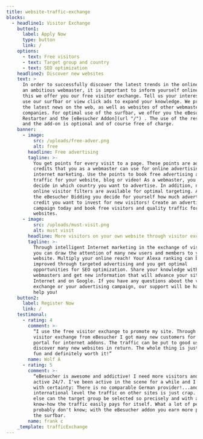 ```yaml
---
title: website-traffic-exchange
blocks:
  - headline1: Visitor Exchange
    button1:
      label: Apply Now
      type: button
      link: /
    options:
      - text: Free visitors
      - text: Target group and country
      - text: SEO optimization
    headline2: Discover new websites
    text: >
      In order to successfully discover the latest trends in the online world as
      an ambitious webmaster, it is important to inform yourself online. For
      this we offer you our free visitor exchange. Tell us your interests and
      use our surfbar or view click ads to expand your knowledge. We present you
      the latest news on the web, as well as websites of other webmasters and
      companies. For optimal use of the surfbar, we offer you the eBesucher
      Restarter and the [eBesucher Addon](url "/") . The use of the restarter
      and the add-on is optional and of course free of charge.
    banner:
      - image:
          src: /uploads/free-adver.png
          alt: free
        headline: Free advertising
        tagline: >-
          You get points for every visit to a page. These points are advertising
          credits that you as a webmaster can use for online advertising and
          internet marketing. Use the points to book free advertising and
          traffic for your website, blog or video! As a webmaster, you can
          decide in which country you want to advertise. In addition, numerous
          online visitor filters are available for optimal targeting. As part of
          the eBesucher Bidding you decide for yourself how much advertising
          credit you want to invest for new visitors! Create an advertising
          campaign today and book free visitors and quality traffic for your
          websites.
      - image:
          src: /uploads/must-visit.png
          alt: must visit
        headline: More visitors on your own website through visitor exchange
        tagline: >-
          Through intelligent Internet marketing in the exchange of visitors,
          you can draw the attention of many new users and members to your
          website. Multiply your online reach! Your Alexa ranking can be
          improved through targeted advertising and you get optimal
          opportunities for SEO optimization. Share your knowledge with other
          webmasters and get new information that will advance your site on the
          Internet and on Google. If you have any questions about the visitor
          exchange or your advertising campaign, our support will be happy to
          help you!
    button2:
      label: Register Now
      link: /
    testimonal:
      - rating: 4
        comment: >-
          “I use the free visitor exchange to promote my site. Through the
          visitor exchange from eBesucher I got many new customers for my online
          portal for internet addons. The traffic can be put to good use and I
          discover many new websites in return. The whole thing is just a lot of
          fun and definitely worth it!”
        name: Wolf A
      - rating: 5
        comment: >-
          “eBesucher is awesome and addictive! I need more visitors and I'm
          active 24/7. I've been active in the scene for a while and I can say
          with certainty: There is no comparable German provider!...and on an
          international level the traffic on other sites is just crap. Nowhere
          else can the target group be selected so precisely and with a little
          know-how the traffic easily pays for itself. What a lot of people
          probably don't know; with the eBesucher addon you earn more points in
          the surfbar.
        name: frank c
    _template: trafficExchange
---
```






